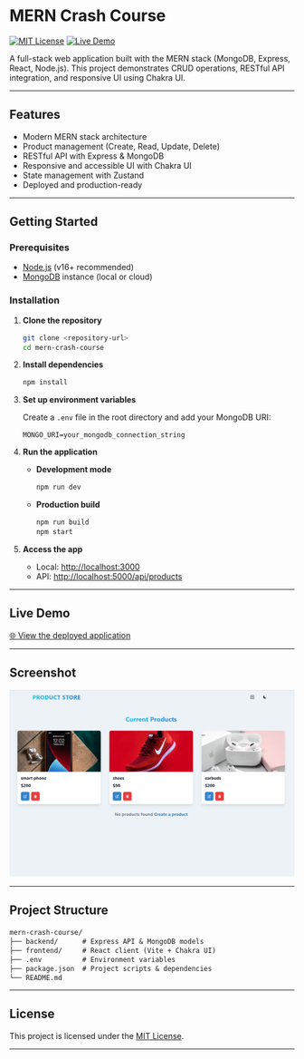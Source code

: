 # MERN Crash Course

[![MIT License](https://img.shields.io/badge/license-MIT-blue.svg)](LICENSE)
[![Live Demo](https://img.shields.io/badge/demo-online-brightgreen)](https://mern-crash-course-8rqv.onrender.com/)

A full-stack web application built with the MERN stack (MongoDB, Express, React, Node.js). This project demonstrates CRUD operations, RESTful API integration, and responsive UI using Chakra UI.

---

## Features

- Modern MERN stack architecture
- Product management (Create, Read, Update, Delete)
- RESTful API with Express & MongoDB
- Responsive and accessible UI with Chakra UI
- State management with Zustand
- Deployed and production-ready

---

## Getting Started

### Prerequisites

- [Node.js](https://nodejs.org/) (v16+ recommended)
- [MongoDB](https://www.mongodb.com/) instance (local or cloud)

### Installation

1. **Clone the repository**
   ```bash
   git clone <repository-url>
   cd mern-crash-course
   ```

2. **Install dependencies**
   ```bash
   npm install
   ```

3. **Set up environment variables**

   Create a `.env` file in the root directory and add your MongoDB URI:
   ```
   MONGO_URI=your_mongodb_connection_string
   ```

4. **Run the application**

   - **Development mode**
     ```bash
     npm run dev
     ```
   - **Production build**
     ```bash
     npm run build
     npm start
     ```

5. **Access the app**

   - Local: [http://localhost:3000](http://localhost:3000)
   - API: [http://localhost:5000/api/products](http://localhost:5000/api/products)

---

## Live Demo

[🌐 View the deployed application](https://mern-crash-course-8rqv.onrender.com/)

---

## Screenshot

![Application Screenshot](frontend/src/image/screenshot.png)

---

## Project Structure

```
mern-crash-course/
├── backend/      # Express API & MongoDB models
├── frontend/     # React client (Vite + Chakra UI)
├── .env          # Environment variables
├── package.json  # Project scripts & dependencies
└── README.md
```

---

## License

This project is licensed under the [MIT License](LICENSE).

---

> 
